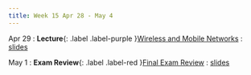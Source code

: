 ```yaml
---
title: Week 15 Apr 28 - May 4
---
```

Apr 29 
: **Lecture**{: .label .label-purple }[Wireless and Mobile Networks](#)
  : [slides](#)

May 1
: **Exam Review**{: .label .label-red }[Final Exam Review](#)
  : [slides](#)

